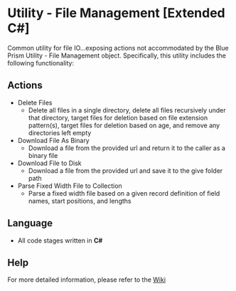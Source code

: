 # Utility - File Management [Extended C#]
Common utility for file IO...exposing actions not accommodated by the Blue Prism Utility - File Management object. Specifically, this utility includes the following functionality:

## Actions
* Delete Files
  * Delete all files in a single directory, delete all files recursively under that directory, target files for deletion based on file extension pattern(s), target files for deletion based on age, and remove any directories left empty 
* Download File As Binary
  * Download a file from the provided url and return it to the caller as a binary file
* Download File to Disk
  * Download a file from the provided url and save it to the give folder path
* Parse Fixed Width File to Collection
  * Parse a fixed width file based on a given record definition of field names, start positions, and lengths

## Language
* All code stages written in **C#**

## Help
For more detailed information, please refer to the [Wiki](https://github.com/blue-prism/file-management-utility-extended/wiki)
